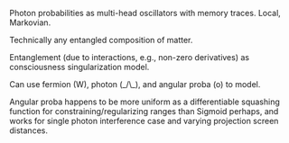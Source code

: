 Photon probabilities as multi-head oscillators with memory traces. Local, Markovian.

Technically any entangled composition of matter.

Entanglement (due to interactions, e.g., non-zero derivatives) as consciousness singularization model.

Can use fermion (W), photon (_/\\\_), and angular proba (o) to model.

Angular proba happens to be more uniform as a differentiable squashing function for constraining/regularizing ranges than Sigmoid perhaps, and works for single photon interference case and varying projection screen distances.
